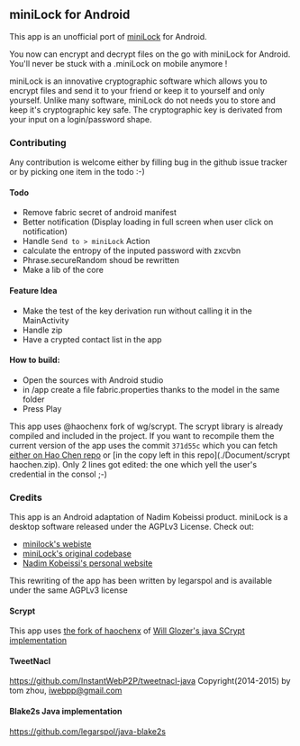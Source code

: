 ## miniLock for Android

This app is an unofficial port of [miniLock](https://minilock.io/) for Android.
 
You now can encrypt and decrypt files on the go with miniLock for Android. You'll never be stuck with a .miniLock on mobile anymore !
 
miniLock is an innovative cryptographic software which allows you to encrypt files and send it to your friend or keep it to yourself and only yourself.
Unlike many software, miniLock do not needs you to store and keep it's cryptographic key safe. The cryptographic key is derivated from your input on a login/password shape.



### Contributing
Any contribution is welcome either by filling bug in the github issue tracker or by picking one item in the todo :-)

#### Todo
- Remove fabric secret of android manifest
- Better notification (Display loading in full screen when user click on notification)
- Handle `Send to > miniLock` Action
- calculate the entropy of the inputed password with zxcvbn
- Phrase.secureRandom shoud be rewritten
- Make a lib of the core


#### Feature Idea
- Make the test of the key derivation run without calling it in the MainActivity
- Handle zip
- Have a crypted contact list in the app


#### How to build:

- Open the sources with Android studio
- in /app create a file fabric.properties thanks to the model in the same folder
- Press Play

This app uses @haochenx fork of wg/scrypt. The scrypt library is already compiled and included in the project. If you want to recompile them the current version of the app uses the commit `371d55c` which you can fetch [either on Hao Chen repo](https://github.com/haochenx/scrypt/tree/1.4.0-371d55) or [in the copy left in this repo](./Document/scrypt haochen.zip). Only 2 lines got edited: the one which yell the user's credential in the consol ;-) 


### Credits

This app is an Android adaptation of Nadim Kobeissi product. miniLock is a desktop software released under the AGPLv3 License. 
Check out:
 
 - [minilock's webiste](https://minilock.io/)
 - [miniLock's original codebase](https://github.com/kaepora/miniLock)
 - [Nadim Kobeissi's personal website](https://nadim.computer/)


This rewriting of the app has been written by legarspol and is available under the same AGPLv3 license

#### Scrypt

This app uses [the fork of haochenx](https://github.com/haochenx/scrypt/tree/1.4.0-371d55) of [Will Glozer's java SCrypt implementation](https://github.com/wg/scrypt)

#### TweetNacl

https://github.com/InstantWebP2P/tweetnacl-java Copyright(2014-2015) by tom zhou, iwebpp@gmail.com

#### Blake2s Java implementation

https://github.com/legarspol/java-blake2s

